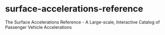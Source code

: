 # surface-accelerations-reference
The Surface Accelerations Reference - A Large-scale, Interactive Catalog of Passenger Vehicle Accelerations

